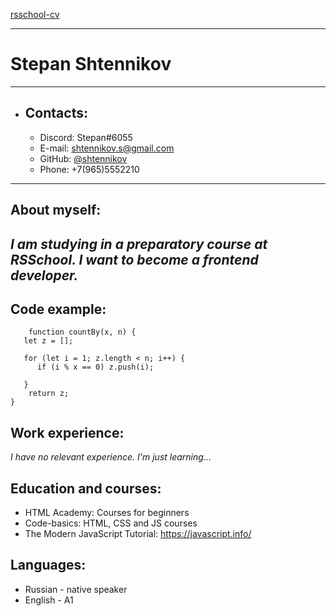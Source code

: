 [rsschool-cv](# "ссылка")
***
# **Stepan Shtennikov**
***
* ## **Contacts:**
	+ Discord: Stepan#6055
	+ E-mail: shtennikov.s@gmail.com
	+ GitHub: [@shtennikov](https://github.com/shtennikov)
	+ Phone: +7(965)5552210
***
## About myself:
_I am studying in a preparatory course at RSSchool. I want to become a frontend developer._
---
## Code example:
```
	function countBy(x, n) {
   let z = [];

   for (let i = 1; z.length < n; i++) {
      if (i % x == 0) z.push(i);
      
   }
	return z;
}
```
## Work experience:
_I have no relevant experience. I'm just learning..._
## Education and courses:
 + HTML Academy: Courses for beginners
 + Code-basics: HTML, CSS and JS courses
 + The Modern JavaScript Tutorial: https://javascript.info/

## Languages: 
 + Russian - native speaker
 + English - A1